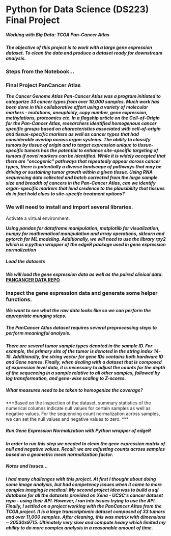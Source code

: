 # Python for Data Science (DS223) Final Project
##### Working with Big Data: TCGA Pan-Cancer Atlas
***The objective of this project is to work with a large gene expression dataset.  To clean the data and produce a dataset ready for downstream analysis.***

### Steps from the Notebook...

### Final Project PanCancer Atlas
***The Cancer Genome Atlas Pan-Cancer Atlas was a program initiated to categorize 33 cancer types from over 10,000 samples.  Much work has been done in this collaborative effort using a variety of molecular markers - mutations, aneuploidy, copy number, gene expression, methylations, proteomics etc.  In a flagship article on the Cell-of-Origin for the Pan-Cancer Atlas, researchers identified homogenous cancer specific groups based on characteristics associated with cell-of-origin and tissue-specific markers as well as cancer types that had considerable overlap across organ systems. The ability to classify tumors by tissue of origin and to target expression unique to tissue-specific tumors has the potential to enhance site-specific targeting of tumors if novel markers can be identified.  While it is widely accepted that there are "oncogenic" pathways that repeatedly appear across cancer types, there is potentially a diverse landscape of pathways that may be driving or sustaining tumor growth within a given tissue.  Using RNA sequencing data collected and batch corrected from the large sample size and breadth of cancers in the Pan-Cancer Atlas, can we identify organ-specific markers that lend credence to the plausibility that tissues do in fact hold clues to site-specifc treatment options?***

### We will need to install and import several libraries.
Activate a virtual environment.

***Using pandas for dataframe manipulation, matplotlib for visualization, numpy for mathematical manipulation and array operations, sklearn and pytorch for ML modeling.  Additionally, we will need to use the library rpy2 which is a python wrapper of the edgeR package used in gene expression normalization***


##### Load the datasets
***We will load the gene expression data as well as the paired clinical data.***
**[PANCANCER DATA REPO](https://xenabrowser.net/datapages/?cohort=TCGA%20Pan-Cancer%20(PANCAN)&removeHub=https%3A%2F%2Fxena.treehouse.gi.ucsc.edu%3A443)**

### Inspect the gene expression data and generate some helper functions.

***We want to see what the raw data looks like so we can perform the appropriate munging steps.***

##### The PanCancer Atlas dataset requires several preprocessing steps to perform meaningful analysis.  
***There are several tumor sample types denoted in the sample ID.  For example, the primary site of the tumor is denoted in the string index 14-15.  Additionally, the string vector for gene IDs contains both hardware ID and Gene names.  Finally, when dealing with a dataset that is composed of expression level data, it is necessary to adjust the counts for the depth of the sequencing in a sample relative to all other samples, followed by log transformation, and gene-wise scaling to Z-scores.***

##### What measures need to be taken to homogenize the coverage?

***Based on the inspection of the dataset, summary statistics of the numerical columns indicate null values for certain samples as well as negative values.  For the sequencing count normalization across samples, we can set the null values and negative values to zero.  ***

##### Run Gene Expression Normalization with Python wrapper of edgeR
***In order to run this step we needed to clean the gene expression matrix of null and negative values.  Recall:  we are adjusting counts across samples based on a geometric mean normalization factor.***



##### Notes and Issues...
***I had many challenges with this project.  At first I thought about doing some image analysis, but had competency issues when it came to more complex imaging ie medical.  My second project idea was to build a sql database for all the datasets provided on Xena - UCSC's cancer dataset repo - using their API.  However, I ran into issues trying to use the API. Finally, I settled on a project working with the PanCancer Altas from the TCGA project.  It is a large transcriptomic dataset composed of 33 tumors and over 11,000 samples.  After cleaning, this was matrix with dimensions ~ 20530x9715.  Ultimately very slow and compute heavy which limited my ability to do more complex analysis in a reasonable amount of time.***